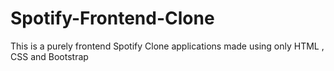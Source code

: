 # Spotify-Frontend-Clone
This is a purely frontend Spotify Clone applications made using only HTML , CSS and Bootstrap
